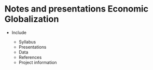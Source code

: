 # Notes and presentations Economic Globalization

- Include 
  
  + Syllabus
  + Presentations
  + Data
  + References
  + Project information
